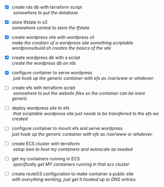 - [x] create rds db with terraform script  
  *somewhere to put the database*
- [x] store tfstate in s3  
  *somewhere central to store the tfstate*
- [x] create wordpress site with wordpress cli  
  *make the creation of a wordpress site something scriptable
  wordpress/build.sh creates the basics of the site*
- [x] create wordpress db with a script  
  *create the wordpress db on rds* 
- [x] configure container to serve wordpress  
  *just hook up the generic container with efs as /var/www or whatever.*
- [ ] create efs with terraform script  
  *somewhere to put the website files so the container can be more generic*
- [ ] deploy wordpress site to efs  
  *that scriptable wordpress site just needs to be transferred to the efs we created*
- [ ] configure container to mount efs and serve wordpress  
  *just hook up the generic container with efs as /var/www or whatever.*
- [ ] create ECS cluster with terraform  
  *setup aws to host my containers and autoscale as needed*
- [ ] get my containers running in ECS  
  *specifically get MY containers running in that ecs cluster*
- [ ] create route53 configuration to make container a public site  
  *with everything working, just get it hooked up to DNS entries.*

